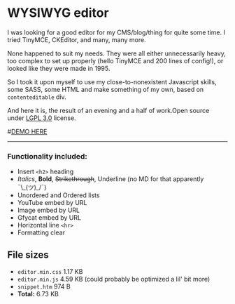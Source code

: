 # WYSIWYG editor

I was looking for a good editor for my CMS/blog/thing for quite some time. I tried TinyMCE, CKEditor, and many, many more.

None happened to suit my needs. They were all either unnecessarily heavy, too complex to set up properly (hello TinyMCE and 200 lines of config!), or looked like they were made in 1995.

So I took it upon myself to use my close-to-nonexistent Javascript skills, some SASS, some HTML and make something of my own, based on ``contenteditable`` div.

And here it is, the result of an evening and a half of work.Open source under [LGPL 3.0](README.md) license.

#[DEMO HERE](https://atulin.github.io/wysiwyg/)

___

### Functionality included:

* Insert ``<h2>`` heading
* *Italics*, **Bold**, ~~Strikethrough~~, Underline (no MD for that apparently ¯\\\_(ツ)_/¯)
* Unordered and Ordered lists
* YouTube embed by URL
* Image embed by URL
* Gfycat embed by URL
* Horizontal line ``<hr>``
* Formatting clear

## File sizes

* ``editor.min.css`` 1.17 KB
* ``editor.min.js`` 4.59 KB (could probably be optimized a lil' bit more)
* ``snippet.htm`` 974 B
* **Total:** 6.73 KB